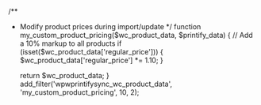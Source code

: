 /**
 * Modify product prices during import/update
 */
function my_custom_product_pricing($wc_product_data, $printify_data) {
    // Add a 10% markup to all products
    if (isset($wc_product_data['regular_price'])) {
        $wc_product_data['regular_price'] *= 1.10;
    }
    
    return $wc_product_data;
}
add_filter('wpwprintifysync_wc_product_data', 'my_custom_product_pricing', 10, 2);